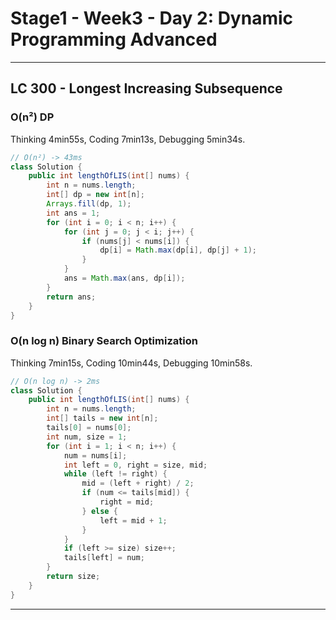 # Stage1 - Week3 - Day 2: Dynamic Programming Advanced

---

## LC 300 - Longest Increasing Subsequence

###  O(n²) DP

Thinking 4min55s, Coding 7min13s, Debugging 5min34s.

```java
// O(n²) -> 43ms
class Solution {
    public int lengthOfLIS(int[] nums) {
        int n = nums.length;
        int[] dp = new int[n];
        Arrays.fill(dp, 1);
        int ans = 1;
        for (int i = 0; i < n; i++) {
            for (int j = 0; j < i; j++) {
                if (nums[j] < nums[i]) {
                    dp[i] = Math.max(dp[i], dp[j] + 1);
                }
            }
            ans = Math.max(ans, dp[i]);
        }
        return ans;
    }
}
```

### O(n log n) Binary Search Optimization

Thinking 7min15s, Coding 10min44s, Debugging 10min58s.

```java
// O(n log n) -> 2ms
class Solution {
    public int lengthOfLIS(int[] nums) {
        int n = nums.length;
        int[] tails = new int[n];
        tails[0] = nums[0];
        int num, size = 1;
        for (int i = 1; i < n; i++) {
            num = nums[i];
            int left = 0, right = size, mid;
            while (left != right) {
                mid = (left + right) / 2;
                if (num <= tails[mid]) {
                    right = mid;
                } else {
                    left = mid + 1;
                }
            }
            if (left >= size) size++;
            tails[left] = num;
        }
        return size;
    }
}
```

---